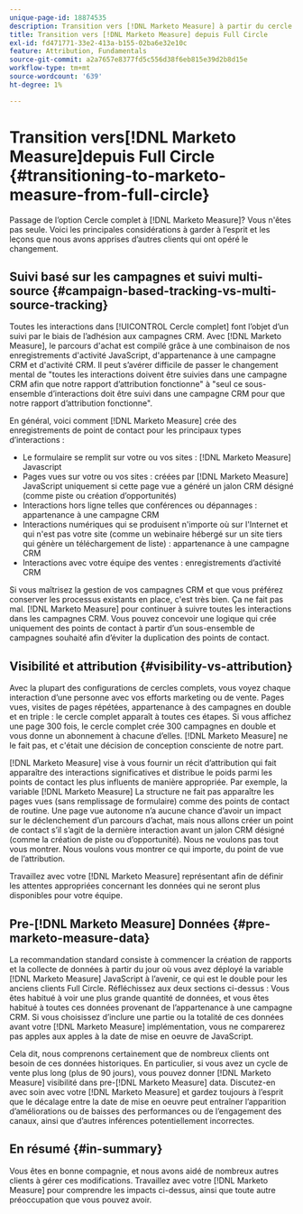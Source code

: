 ```yaml
---
unique-page-id: 18874535
description: Transition vers [!DNL Marketo Measure] à partir du cercle complet - [!DNL Marketo Measure] - Documentation du produit
title: Transition vers [!DNL Marketo Measure] depuis Full Circle
exl-id: fd471771-33e2-413a-b155-02ba6e32e10c
feature: Attribution, Fundamentals
source-git-commit: a2a7657e8377fd5c556d38f6eb815e39d2b8d15e
workflow-type: tm+mt
source-wordcount: '639'
ht-degree: 1%

---
```


# Transition vers[!DNL Marketo Measure]depuis Full Circle {#transitioning-to-marketo-measure-from-full-circle}

Passage de l’option Cercle complet à [!DNL Marketo Measure]? Vous n&#39;êtes pas seule. Voici les principales considérations à garder à l’esprit et les leçons que nous avons apprises d’autres clients qui ont opéré le changement.

## Suivi basé sur les campagnes et suivi multi-source {#campaign-based-tracking-vs-multi-source-tracking}

Toutes les interactions dans [!UICONTROL Cercle complet] font l’objet d’un suivi par le biais de l’adhésion aux campagnes CRM. Avec [!DNL Marketo Measure], le parcours d&#39;achat est compilé grâce à une combinaison de nos enregistrements d&#39;activité JavaScript, d&#39;appartenance à une campagne CRM et d&#39;activité CRM. Il peut s’avérer difficile de passer le changement mental de &quot;toutes les interactions doivent être suivies dans une campagne CRM afin que notre rapport d’attribution fonctionne&quot; à &quot;seul ce sous-ensemble d’interactions doit être suivi dans une campagne CRM pour que notre rapport d’attribution fonctionne&quot;.

En général, voici comment [!DNL Marketo Measure] crée des enregistrements de point de contact pour les principaux types d’interactions :

* Le formulaire se remplit sur votre ou vos sites : [!DNL Marketo Measure] Javascript
* Pages vues sur votre ou vos sites : créées par [!DNL Marketo Measure] JavaScript uniquement si cette page vue a généré un jalon CRM désigné (comme piste ou création d’opportunités)
* Interactions hors ligne telles que conférences ou dépannages : appartenance à une campagne CRM
* Interactions numériques qui se produisent n&#39;importe où sur l&#39;Internet et qui n&#39;est pas votre site (comme un webinaire hébergé sur un site tiers qui génère un téléchargement de liste) : appartenance à une campagne CRM
* Interactions avec votre équipe des ventes : enregistrements d’activité CRM

Si vous maîtrisez la gestion de vos campagnes CRM et que vous préférez conserver les processus existants en place, c&#39;est très bien. Ça ne fait pas mal. [!DNL Marketo Measure] pour continuer à suivre toutes les interactions dans les campagnes CRM. Vous pouvez concevoir une logique qui crée uniquement des points de contact à partir d’un sous-ensemble de campagnes souhaité afin d’éviter la duplication des points de contact.

## Visibilité et attribution {#visibility-vs-attribution}

Avec la plupart des configurations de cercles complets, vous voyez chaque interaction d’une personne avec vos efforts marketing ou de vente. Pages vues, visites de pages répétées, appartenance à des campagnes en double et en triple : le cercle complet apparaît à toutes ces étapes. Si vous affichez une page 300 fois, le cercle complet crée 300 campagnes en double et vous donne un abonnement à chacune d’elles. [!DNL Marketo Measure] ne le fait pas, et c&#39;était une décision de conception consciente de notre part.

[!DNL Marketo Measure] vise à vous fournir un récit d’attribution qui fait apparaître des interactions significatives et distribue le poids parmi les points de contact les plus influents de manière appropriée. Par exemple, la variable [!DNL Marketo Measure] La structure ne fait pas apparaître les pages vues (sans remplissage de formulaire) comme des points de contact de routine. Une page vue autonome n’a aucune chance d’avoir un impact sur le déclenchement d’un parcours d’achat, mais nous allons créer un point de contact s’il s’agit de la dernière interaction avant un jalon CRM désigné (comme la création de piste ou d’opportunité). Nous ne voulons pas tout vous montrer. Nous voulons vous montrer ce qui importe, du point de vue de l’attribution.

Travaillez avec votre [!DNL Marketo Measure] représentant afin de définir les attentes appropriées concernant les données qui ne seront plus disponibles pour votre équipe.

## Pre-[!DNL Marketo Measure] Données {#pre-marketo-measure-data}

La recommandation standard consiste à commencer la création de rapports et la collecte de données à partir du jour où vous avez déployé la variable [!DNL Marketo Measure] JavaScript à l’avenir, ce qui est le double pour les anciens clients Full Circle. Réfléchissez aux deux sections ci-dessus : Vous êtes habitué à voir une plus grande quantité de données, et vous êtes habitué à toutes ces données provenant de l’appartenance à une campagne CRM. Si vous choisissez d’inclure une partie ou la totalité de ces données avant votre [!DNL Marketo Measure] implémentation, vous ne comparerez pas apples aux apples à la date de mise en oeuvre de JavaScript.

Cela dit, nous comprenons certainement que de nombreux clients ont besoin de ces données historiques. En particulier, si vous avez un cycle de vente plus long (plus de 90 jours), vous pouvez donner [!DNL Marketo Measure] visibilité dans pre-[!DNL Marketo Measure] data. Discutez-en avec soin avec votre [!DNL Marketo Measure] et gardez toujours à l’esprit que le décalage entre la date de mise en oeuvre peut entraîner l’apparition d’améliorations ou de baisses des performances ou de l’engagement des canaux, ainsi que d’autres inférences potentiellement incorrectes.

## En résumé {#in-summary}

Vous êtes en bonne compagnie, et nous avons aidé de nombreux autres clients à gérer ces modifications. Travaillez avec votre [!DNL Marketo Measure] pour comprendre les impacts ci-dessus, ainsi que toute autre préoccupation que vous pouvez avoir.
